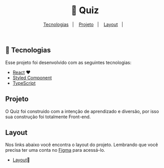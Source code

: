 ﻿<h1 align="center">
    🧠 Quiz
</h1>

<p align="center">
  <a href="#rocket-tecnologias">Tecnologias</a>&nbsp;&nbsp;&nbsp;|&nbsp;&nbsp;&nbsp;
  <a href="#-projeto">Projeto</a>&nbsp;&nbsp;&nbsp;|&nbsp;&nbsp;&nbsp;
  <a href="#-layout">Layout</a>&nbsp;&nbsp;&nbsp;|&nbsp;&nbsp;&nbsp;
</p>

<br>

## 🚀 Tecnologias

Esse projeto foi desenvolvido com as seguintes tecnologias:

- [React](https://reactjs.org) ♥
- [Styled Component](https://styled-components.com/)
- [TypeScript](https://www.typescriptlang.org/)

## Projeto

O Quiz foi construido com a intenção de aprendizado e diversão, por isso sua construção foi totalmente Front-end.

## Layout 

Nos links abaixo você encontra o layout do projeto. Lembrando que você precisa ter uma conta no [Figma](http://figma.com/) para acessá-lo.

- [Layout](https://www.figma.com/file/tQBoo7hYndM9iVqeAS2Vye/Quiz-App?node-id=0%3A1)🌈

